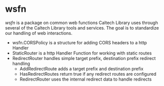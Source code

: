 
# wsfn

_wsfn_ is a package on common web functions Caltech Library uses 
through several of the Caltech Library tools and services. The goal 
is to standardize our handling of web interactions.

+ wsfn.CORSPolicy is a structure for adding CORS headers to a http Handler
+ StaticRouter is a http Handler Function for working with static routes
+ RedirectRouter handles simple target prefix, destination prefix redirect handling
    + AddRedirectRoute adds a target prefix and destination prefix
    + HasRedirectRoutes return true if any redirect routes are configured
    + RedirectRouter uses the internal redirect data to handle redirects



